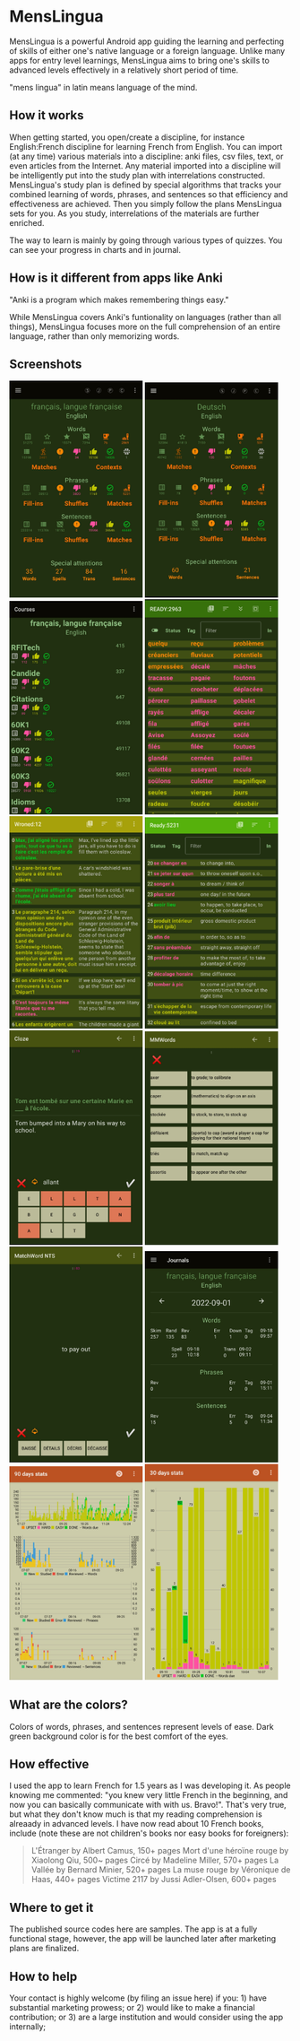 # MensLingua

MensLingua is a powerful Android app guiding the learning and perfecting of skills of either one's native language or a foreign language.  Unlike many apps for entry level learnings, MensLingua aims to bring one's skills to advanced levels effectively in a relatively short period of time.

"mens lingua" in latin means language of the mind.

## How it works

When getting started, you open/create a discipline, for instance English:French discipline for learning French from English.  You can import (at any time) various materials into a discipline: anki files, csv files, text, or even articles from the Internet.  Any material imported into a discipline will be intelligently put into the study plan with interrelations constructed.  MensLingua's study plan is defined by special algorithms that tracks your combined learning of words, phrases, and sentences so that efficiency and effectiveness are achieved.  Then you simply follow the plans MensLingua sets for you.  As you study, interrelations of the materials are further enriched.

The way to learn is mainly by going through various types of quizzes.  You can see your progress in charts and in journal.

## How is it different from apps like Anki

"Anki is a program which makes remembering things easy."

While MensLingua covers Anki's funtionality on languages (rather than all things), MensLingua focuses more on the full comprehension of an entire language, rather than only memorizing words.

## Screenshots

<img src="./Images/FE.jpg" width="238" /> <img src="./Images/DE.jpg" width="238" /> 
<img src="./Images/Courses.jpg" width="238" /> <img src="./Images/Words.jpg" width="238" /> 
<img src="./Images/Sentences.jpg" width="238" /> <img src="./Images/Phrases.jpg" width="238" /> 
<img src="./Images/Cloze.jpg" width="238" /> <img src="./Images/MMW.jpg" width="238" /> 
<img src="./Images/NTS.jpg" width="238" /> <img src="./Images/Journals.jpg" width="238" /> 
<img src="./Images/Charts.jpg" width="238" /> <img src="./Images/Chart.jpg" width="238" /> 

## What are the colors?

Colors of words, phrases, and sentences represent levels of ease.  Dark green background color is for the best comfort of the eyes.

## How effective

I used the app to learn French for 1.5 years as I was developing it.  As people knowing me commented: "you knew very little French in the beginning, and now you can basically communicate with with us.  Bravo!".  That's very true, but what they don't know much is that my reading comprehension is alreaady in advanced levels.  I have now read about 10 French books, include (note these are not children's books nor easy books for foreigners):

> L'Étranger by Albert Camus, 150+ pages
> Mort d'une héroïne rouge by Xiaolong Qiu, 500~ pages
> Circé by Madeline Miller, 570+ pages
> La Vallée by Bernard Minier, 520+ pages
> La muse rouge by Véronique de Haas, 440+ pages
> Victime 2117 by Jussi Adler-Olsen, 600+ pages

## Where to get it

The published source codes here are samples.  The app is at a fully functional stage, however, the app will be launched later after marketing plans are finalized.

## How to help

Your contact is highly welcome (by filing an issue here) if you: 1) have substantial marketing prowess; or 2) would like to make a financial contribution; or 3) are a large institution and would consider using the app internally; 
